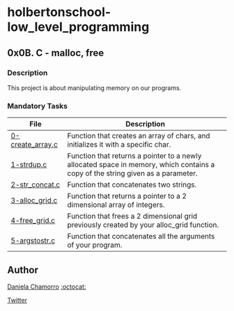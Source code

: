 # holbertonschool-low_level_programming

## 0x0B. C - malloc, free
### Description
This project is about manipulating memory on our programs.


### Mandatory Tasks

| File | Description |
| ------ | ------ |
| [0-create_array.c](https://github.com/dalexach/holbertonschool-low_level_programming/blob/master/0x0B-malloc_free/0-create_array.c) | Function that creates an array of chars, and initializes it with a specific char. |
| [1-strdup.c](https://github.com/dalexach/holbertonschool-low_level_programming/blob/master/0x0B-malloc_free/1-strdup.c) | Function that returns a pointer to a newly allocated space in memory, which contains a copy of the string given as a parameter. |
| [2-str_concat.c](https://github.com/dalexach/holbertonschool-low_level_programming/blob/master/0x0B-malloc_free/2-str_concancat.c) | Function that concatenates two strings. |
| [3-alloc_grid.c](https://github.com/dalexach/holbertonschool-low_level_programming/blob/master/0x0B-malloc_free/3-alloc_grid.c) | Function that returns a pointer to a 2 dimensional array of integers. |
| [4-free_grid.c](https://github.com/dalexach/holbertonschool-low_level_programming/blob/master/0x0B-malloc_free/4-free_grid.c) | Function that frees a 2 dimensional grid previously created by your alloc_grid function. |
| [5-argstostr.c](https://github.com/dalexach/holbertonschool-low_level_programming/blob/master/0x0B-malloc_free/5-argstostr.c) | Function that concatenates all the arguments of your program. |

## Author

[Daniela Chamorro](https://www.linkedin.com/in/daniela-alexandra-chamorro-guerrero-666805a1/) [:octocat:](https://github.com/dalexach)

[Twitter](https://twitter.com/dalexach)

